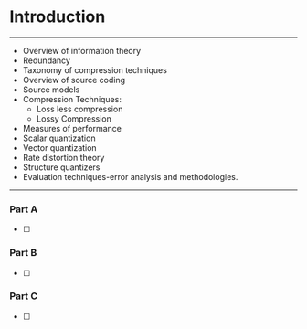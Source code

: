 # Introduction
---
- Overview of information theory
- Redundancy
- Taxonomy of compression techniques
- Overview of source coding
- Source models
- Compression Techniques:
	- Loss less compression
	- Lossy Compression
- Measures of performance
- Scalar quantization
- Vector quantization
- Rate distortion theory
- Structure quantizers
- Evaluation techniques-error analysis and methodologies.
---
### Part A
- [ ] 

### Part B
- [ ] 

### Part C
- [ ] 
